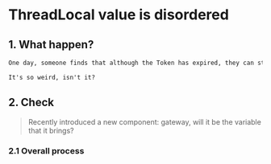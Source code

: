# ThreadLocal value is disordered

## 1. What happen?

```markdown
One day, someone finds that although the Token has expired, they can still obtain the information after logging in, but the information is not their own

It's so weird, isn't it?

```

## 2. Check
> Recently introduced a new component: gateway, will it be the variable that it brings?

### 2.1 Overall process